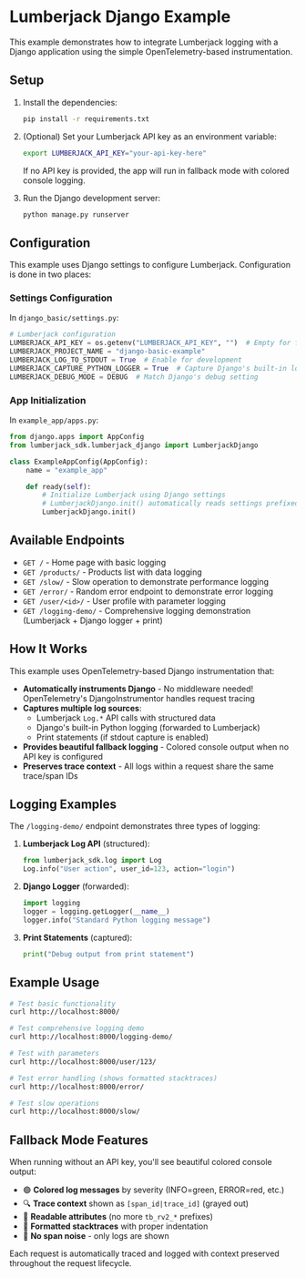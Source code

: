 # Lumberjack Django Example

This example demonstrates how to integrate Lumberjack logging with a Django application using the simple OpenTelemetry-based instrumentation.

## Setup

1. Install the dependencies:

   ```bash
   pip install -r requirements.txt
   ```

2. (Optional) Set your Lumberjack API key as an environment variable:

   ```bash
   export LUMBERJACK_API_KEY="your-api-key-here"
   ```
   
   If no API key is provided, the app will run in fallback mode with colored console logging.

3. Run the Django development server:
   ```bash
   python manage.py runserver
   ```

## Configuration

This example uses Django settings to configure Lumberjack. Configuration is done in two places:

### Settings Configuration

In `django_basic/settings.py`:

```python
# Lumberjack configuration
LUMBERJACK_API_KEY = os.getenv("LUMBERJACK_API_KEY", "")  # Empty for fallback mode
LUMBERJACK_PROJECT_NAME = "django-basic-example"
LUMBERJACK_LOG_TO_STDOUT = True  # Enable for development
LUMBERJACK_CAPTURE_PYTHON_LOGGER = True  # Capture Django's built-in logging
LUMBERJACK_DEBUG_MODE = DEBUG  # Match Django's debug setting
```

### App Initialization

In `example_app/apps.py`:

```python
from django.apps import AppConfig
from lumberjack_sdk.lumberjack_django import LumberjackDjango

class ExampleAppConfig(AppConfig):
    name = "example_app"

    def ready(self):
        # Initialize Lumberjack using Django settings
        # LumberjackDjango.init() automatically reads settings prefixed with LUMBERJACK_
        LumberjackDjango.init()
```

## Available Endpoints

- `GET /` - Home page with basic logging
- `GET /products/` - Products list with data logging
- `GET /slow/` - Slow operation to demonstrate performance logging
- `GET /error/` - Random error endpoint to demonstrate error logging
- `GET /user/<id>/` - User profile with parameter logging
- `GET /logging-demo/` - Comprehensive logging demonstration (Lumberjack + Django logger + print)

## How It Works

This example uses OpenTelemetry-based Django instrumentation that:

- **Automatically instruments Django** - No middleware needed! OpenTelemetry's DjangoInstrumentor handles request tracing
- **Captures multiple log sources**:
  - Lumberjack `Log.*` API calls with structured data
  - Django's built-in Python logging (forwarded to Lumberjack)
  - Print statements (if stdout capture is enabled)
- **Provides beautiful fallback logging** - Colored console output when no API key is configured
- **Preserves trace context** - All logs within a request share the same trace/span IDs

## Logging Examples

The `/logging-demo/` endpoint demonstrates three types of logging:

1. **Lumberjack Log API** (structured):
   ```python
   from lumberjack_sdk.log import Log
   Log.info("User action", user_id=123, action="login")
   ```

2. **Django Logger** (forwarded):
   ```python
   import logging
   logger = logging.getLogger(__name__)
   logger.info("Standard Python logging message")
   ```

3. **Print Statements** (captured):
   ```python
   print("Debug output from print statement")
   ```

## Example Usage

```bash
# Test basic functionality
curl http://localhost:8000/

# Test comprehensive logging demo
curl http://localhost:8000/logging-demo/

# Test with parameters  
curl http://localhost:8000/user/123/

# Test error handling (shows formatted stacktraces)
curl http://localhost:8000/error/

# Test slow operations
curl http://localhost:8000/slow/
```

## Fallback Mode Features

When running without an API key, you'll see beautiful colored console output:

- 🟢 **Colored log messages** by severity (INFO=green, ERROR=red, etc.)
- 🔍 **Trace context** shown as `[span_id|trace_id]` (grayed out)
- 📝 **Readable attributes** (no more `tb_rv2_*` prefixes)
- 🔴 **Formatted stacktraces** with proper indentation
- 🚫 **No span noise** - only logs are shown

Each request is automatically traced and logged with context preserved throughout the request lifecycle.
